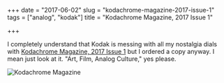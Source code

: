 +++
date = "2017-06-02"
slug = "kodachrome-magazine-2017-issue-1"
tags = ["analog", "kodak"]
title = "Kodachrome Magazine, 2017 Issue 1"

+++

I completely understand that Kodak is messing with all my nostalgia dials with [Kodachrome Magazine, 2017 Issue 1][1] but I ordered a copy anyway. I mean just look at it. "Art, Film, Analog Culture," yes please.

![Kodachrome Magazine](/img/2017/NewImage-768x384.png)

 [1]: http://store.kodak.com/store/kodak/en_US/pd/productID.5114031100/Kodachrome-Magazine-Issue1-2017
